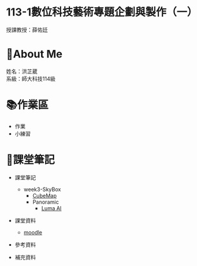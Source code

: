 # 113-1數位科技藝術專題企劃與製作（一）
授課教授：薛佑廷
# :sheep:About Me
姓名：洪芷葳  
系級：師大科技114級
# :books:作業區
+ 作業
+ 小練習

# :closed_book:課堂筆記
+ 課堂筆記
    + week3-SkyBox
        + [CubeMap](https://docs.unity3d.com/Manual/class-Cubemap.html)
        + Panoramic
            + [Luma AI](https://lumalabs.ai/dream-machine)
+ 課堂資料  
    + [moodle](https://moodle3.ntnu.edu.tw/course/view.php?id=45610)
+ 參考資料
   
+ 補充資料
